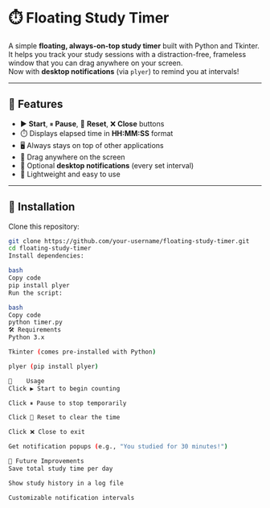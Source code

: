 # ⏱️ Floating Study Timer  

A simple **floating, always-on-top study timer** built with Python and Tkinter.  
It helps you track your study sessions with a distraction-free, frameless window that you can drag anywhere on your screen.  
Now with **desktop notifications** (via `plyer`) to remind you at intervals!  

---

## 🚀 Features  
- ▶ **Start**, ⏸ **Pause**, 🔄 **Reset**, ❌ **Close** buttons  
- ⏱️ Displays elapsed time in **HH:MM:SS** format  
- 🖥️ Always stays on top of other applications  
- 📍 Drag anywhere on the screen  
- 🔔 Optional **desktop notifications** (every set interval)  
- 🎯 Lightweight and easy to use  

---

## 📂 Installation  

Clone this repository:  
   ```bash
   git clone https://github.com/your-username/floating-study-timer.git
  cd floating-study-timer
  Install dependencies:

bash
Copy code
pip install plyer
Run the script:

bash
Copy code
python timer.py
🛠️ Requirements
Python 3.x

Tkinter (comes pre-installed with Python)

plyer (pip install plyer)

🎯    Usage
Click ▶ Start to begin counting

Click ⏸ Pause to stop temporarily

Click 🔄 Reset to clear the time

Click ❌ Close to exit

Get notification popups (e.g., "You studied for 30 minutes!")

📌 Future Improvements
Save total study time per day

Show study history in a log file

Customizable notification intervals
